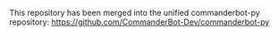 This repository has been merged into the unified commanderbot-py repository: https://github.com/CommanderBot-Dev/commanderbot-py
